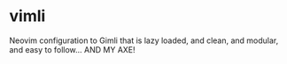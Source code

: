 # vimli
Neovim configuration to Gimli that is lazy loaded, and clean, and modular, and easy to follow... AND MY AXE!
